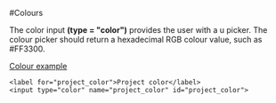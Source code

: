 #Colours

The color input **(type = "color")** provides the user with a u picker. The colour picker should return a 
hexadecimal RGB colour value, such as #FF3300.

<a href="archives/Class Htmls/form12.htm" target = "_blank">Colour example</a>

~~~
<label for="project_color">Project color</label>
<input type="color" name="project_color" id="project_color">
~~~
